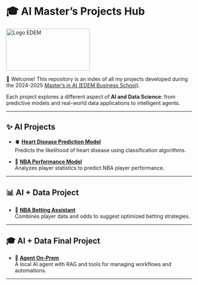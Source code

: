 # 🎓 AI Master’s Projects Hub  

<img width="227" height="114" alt="Logo EDEM" src="https://github.com/user-attachments/assets/bdb7e6d2-1279-4848-a047-0f169ba84e76" />


👋 Welcome! This repository is an index of all my projects developed during the 2024-2025 [Master’s in AI (EDEM Business School)](https://edem.eu/master-inteligencia-artificial/).  

Each project explores a different aspect of **AI and Data Science**: from predictive models and real-world data applications to intelligent agents.  

---

## ✨ AI Projects
- 🫀 **[Heart Disease Prediction Model](https://github.com/cokecancook/heart-disease-prediction)**  
  Predicts the likelihood of heart disease using classification algorithms.  

- 🏀 **[NBA Performance Model](https://github.com/cokecancook/nba-model)**  
  Analyzes player statistics to predict NBA player performance.  

---

## 📊 AI + Data Project
- 🧠 **[NBA Betting Assistant](link-to-repo)**  
  Combines player data and odds to suggest optimized betting strategies.  

---

## 🎓 AI + Data Final Project
- 🤖 **[Agent On-Prem](link-to-repo)**  
  A local AI agent with RAG and tools for managing workflows and automations.  

---
